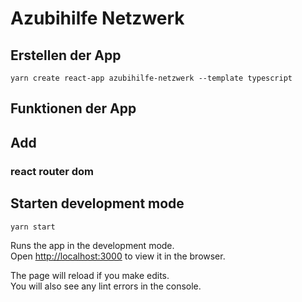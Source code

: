 # Azubihilfe Netzwerk
## Erstellen der App
`yarn create react-app azubihilfe-netzwerk --template typescript`

## Funktionen der App

## Add
### react router dom


## Starten development mode
`yarn start`

Runs the app in the development mode.\
Open [http://localhost:3000](http://localhost:3000) to view it in the browser.

The page will reload if you make edits.\
You will also see any lint errors in the console.
